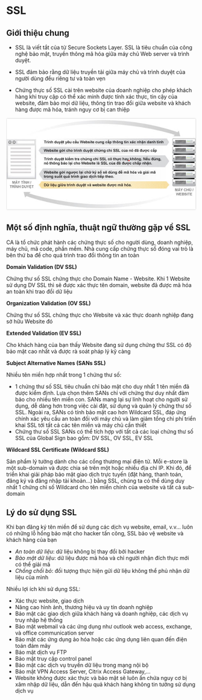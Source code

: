 # SSL

## Giới thiệu chung

- SSL là viết tắt của từ Secure Sockets Layer. SSL là tiêu chuẩn của công nghệ bảo mật, truyền thông mã hóa giữa máy chủ Web server và trình duyệt. 

- SSL đảm bảo rằng dữ liệu truyền tải giữa máy chủ và trình duyệt của người dùng đều riêng tư và toàn vẹn

- Chứng thực số SSL cài trên website của doanh nghiệp cho phép khách hàng khi truy cập có thể xác minh được tính xác thực, tin cậy của website, đảm bảo mọi dữ liệu, thông tin trao đổi giữa website và khách hàng được mã hóa, tránh nguy cơ bị can thiệp

![](../images/SSL.png)

## Một số định nghĩa, thuật ngữ thường gặp về SSL

CA là tổ chức phát hành các chứng thực số cho người dùng, doanh nghiệp, máy chủ, mã code, phần mềm. Nhà cung cấp chứng thực số đóng vai trò là bên thứ ba để cho quá trình trao đổi thông tin an toàn

**Domain Validation (DV SSL)**

Chứng thư số SSL chứng thực cho Domain Name - Website. Khi 1 Website sử dụng DV SSL thì sẽ được xác thực tên domain, website đã được mã hóa an toàn khi trao đổi dữ liệu

**Organization Validation (OV SSL)**

Chứng thư số SSL chứng thực cho Website và xác thực doanh nghiệp đang sở hữu Website đó

**Extended Validation (EV SSL)**

Cho khách hàng của bạn thấy Website đang sử dụng chứng thư SSL có độ bảo mật cao nhất và được rà soát pháp lý kỹ càng

**Subject Alternative Names (SANs SSL)**

Nhiều tên miền hợp nhất trong 1 chứng thư số:
- 1 chứng thư số SSL tiêu chuẩn chỉ bảo mật cho duy nhất 1 tên miền đã được kiểm định. Lựa chọn thêm SANs chỉ với chứng thư duy nhất đảm bảo cho nhiều tên miền con. SANs mang lại sự linh hoạt cho người sử dụng, dễ dàng hơn trong việc cài đặt, sử dụng và quản lý chứng thư số SSL. Ngoài ra, SANs có tính bảo mật cao hơn Wildcard SSL, đáp ứng chính xác yêu cầu an toàn đối với máy chủ và làm giảm tổng chi phí triển khai SSL tới tất cả các tên miền và máy chủ cần thiết
- Chứng thư số SSL SANs có thể tích hợp với tất cả các loại chứng thư số SSL của Global Sign bao gồm: DV SSL, OV SSL, EV SSL

**Wildcard SSL Certificate (Wildcard SSL)**

Sản phẩm lý tưởng dành cho các cổng thương mại điện tử. Mỗi e-store là một sub-domain và được chia sẻ trên một hoặc nhiều địa chỉ IP. Khi đó, để triển khai giải pháp bảo mật giao dịch trực tuyến (đặt hàng, thanh toán, đăng ký và đăng nhập tài khoản...) bằng SSL, chúng ta có thể dùng duy nhất 1 chứng chỉ số Wildcard cho tên miền chính của website và tất cả sub-domain

## Lý do sử dụng SSL

Khi bạn đăng ký tên miền để sử dụng các dịch vụ website, email, v.v... luôn có những lỗ hổng bảo mật cho hacker tấn công, SSL bảo vệ website và khách hàng của bạn
- *An toàn dữ liệu*: dữ liệu không bị thay đổi bởi hacker
- *Bảo mật dữ liệu*: dữ liệu được mã hóa và chỉ người nhận đích thực mới có thể giải mã
- *Chống chối bỏ*: đối tượng thực hiện gửi dữ liệu không thể phủ nhận dữ liệu của mình

Nhiều lợi ích khi sử dụng SSL:
- Xác thực website, giao dịch
- Nâng cao hình ảnh, thương hiệu và uy tín doanh nghiệp
- Bảo mật các giao dịch giữa khách hàng và doanh nghiệp, các dịch vụ truy nhập hệ thống
- Bảo mật webmail và các ứng dụng như outlook web access, exchange, và office communication server
- Bảo mật các ứng dụng ảo hóa hoặc các ứng dụng liên quan đến điện toán đám mây
- Bảo mật dịch vụ FTP
- Bảo mật truy cập control panel
- Bảo mật các dịch vụ truyền dữ liệu trong mạng nội bộ
- Bảo mật VPN Access Server, Citrix Access Gateway,...
- Website không được xác thực và bảo mật sẽ luôn ẩn chứa nguy cơ bị xâm nhập dữ liệu, dẫn đến hậu quả khách hàng không tin tưởng sử dụng dịch vụ